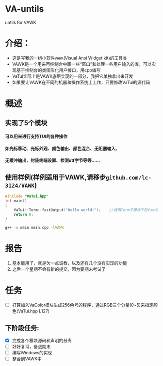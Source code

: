# VA-untils
untils for VAWK

# 介绍：
- 这是写我的一组小软件`VAWK`(Visual Ansi Widget kit)的工具类
- VAWK是一个用来再控制台中画一些“窗口”和处理一些用户输入的库，可以实现基于控制台的类图形化用户接口，用cpp编写
- VaTui实际上是VAWK底层实现的一部分，我把它单独拿出来开发
- 如果要让VAWK在不同的机器和操作系统上工作，只要修改VaTui的源代码

# 概述
## 实现了5个模块
#### 可以用来进行支持TUI的各种操作
#### 如光标移动、光标外观、颜色输出、颜色混合、无阻塞输入、
#### 无缓冲输出、封装终端设置、检测utf字节等等......

## 使用样例(样例适用于VAWK,请移步`github.com/lc-3124/VAWK`)
```c++
#include "VaTui.hpp"
int main()
{
    VaTui::Term::fastOutput("Hello world!");    //调用Term子模块下的fastOutput来无缓冲输出
    return 0;
}
```
```bash
g++ -o main main.cpp -lVAWK 
```

# 报告
1. 基本能用了，就是欠一点调教，以及还有几个没有实现的功能
2. 之后一个星期不会有新的提交，因为要期末考试了

# 任务
- [ ] 打算加入VaColor模块生成256色号的程序，通过RGB三个分量(0~5)来指定颜色(VaTui.hpp L127)

## 下阶段任务:
- [x] 完成各个模块源码和声明的分离
- [ ] 好好复习，备战期末
- [ ] 编写Windows的实现
- [ ] 整合到VAWK中
